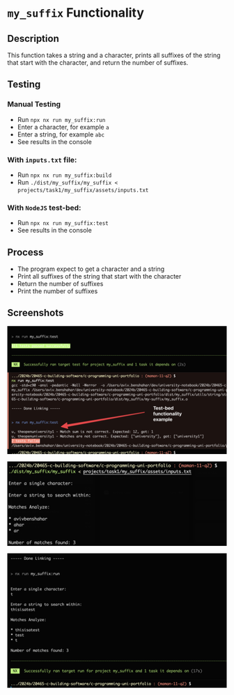 # `my_suffix` Functionality

## Description

This function takes a string and a character, prints all suffixes of the string that start with the character, and return the number of suffixes.

## Testing

### Manual Testing

-   Run `npx nx run my_suffix:run`
-   Enter a character, for example `a`
-   Enter a string, for example `abc`
-   See results in the console

### With `inputs.txt` file:

-   Run `npx nx run my_suffix:build`
-   Run `./dist/my_suffix/my_suffix < projects/task1/my_suffix/assets/inputs.txt`

### With `NodeJS` test-bed:

-   Run `npx nx run my_suffix:test`
-   See results in the console

## Process

-   The program expect to get a character and a string
-   Print all suffixes of the string that start with the character
-   Return the number of suffixes
-   Print the number of suffixes

## Screenshots

![Test Bed](screenshots/test-bed.png)

![Input File](screenshots/using-input-file.png)

![Manual Inputs](screenshots/manual-inputs.png)
